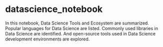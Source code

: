 # datascience_notebook
In this notebook, Data Science Tools and Ecosystem are summarized. Popular languages for Data Science are listed. Commonly used libraries in Data Science are identified. And open-source tools used in Data Science development environments are explored. 
